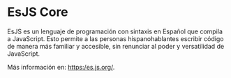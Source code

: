 # EsJS Core

EsJS es un lenguaje de programación con sintaxis en Español que compila a JavaScript. Esto permite a las personas hispanohablantes escribir código de manera más familiar y accesible, sin renunciar al poder y versatilidad de JavaScript.

Más información en: [https:/es.js.org/](https:/es.js.org/).
